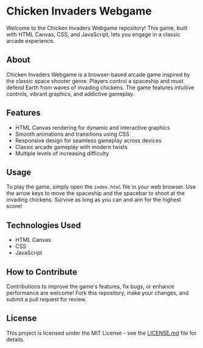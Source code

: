 # Chicken Invaders Webgame

Welcome to the Chicken Invaders Webgame repository! This game, built with HTML Canvas, CSS, and JavaScript, lets you engage in a classic arcade experience.

## About

Chicken Invaders Webgame is a browser-based arcade game inspired by the classic space shooter genre. Players control a spaceship and must defend Earth from waves of invading chickens. The game features intuitive controls, vibrant graphics, and addictive gameplay.

## Features

- HTML Canvas rendering for dynamic and interactive graphics
- Smooth animations and transitions using CSS
- Responsive design for seamless gameplay across devices
- Classic arcade gameplay with modern twists
- Multiple levels of increasing difficulty

## Usage

To play the game, simply open the `index.html` file in your web browser. Use the arrow keys to move the spaceship and the spacebar to shoot at the invading chickens. Survive as long as you can and aim for the highest score!

## Technologies Used

- HTML Canvas
- CSS
- JavaScript

## How to Contribute

Contributions to improve the game's features, fix bugs, or enhance performance are welcome! Fork this repository, make your changes, and submit a pull request for review.

## License

This project is licensed under the MIT License - see the [LICENSE.md](LICENSE.md) file for details.

